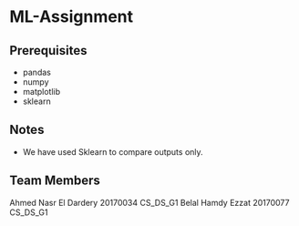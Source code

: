 # ML-Assignment
## Prerequisites
* pandas
* numpy
* matplotlib
* sklearn

## Notes
* We have used Sklearn to compare outputs only.

## Team Members
Ahmed Nasr El Dardery	20170034	CS_DS_G1
Belal Hamdy Ezzat		20170077	CS_DS_G1